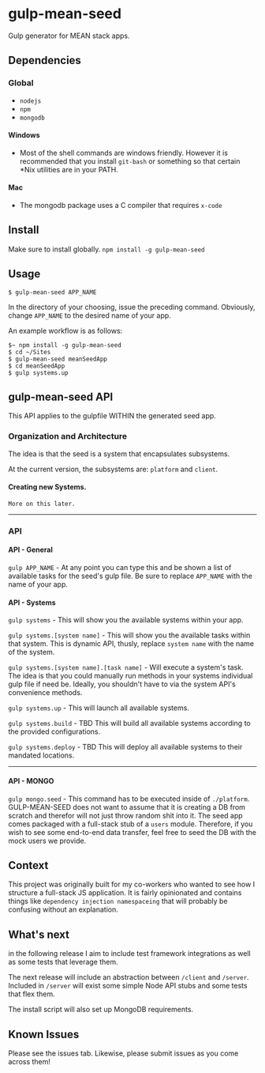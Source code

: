 # gulp-mean-seed
Gulp generator for MEAN stack apps.

## Dependencies
    
### Global

* `nodejs`
* `npm`
* `mongodb`

#### Windows

* Most of the shell commands are windows friendly. However it is recommended that you install `git-bash` or something
  so that certain *Nix utilities are in your PATH.

#### Mac
* The mongodb package uses a C compiler that requires `x-code`

## Install
Make sure to install globally.
`npm install -g gulp-mean-seed`

## Usage
`$ gulp-mean-seed APP_NAME`

In the directory of your choosing, issue the preceding command. Obviously, change `APP_NAME` to the desired name of your app.

An example workflow is as follows:

    $~ npm install -g gulp-mean-seed
    $ cd ~/Sites
    $ gulp-mean-seed meanSeedApp
    $ cd meanSeedApp
    $ gulp systems.up

## gulp-mean-seed API

This API applies to the gulpfile WITHIN the generated seed app.

### Organization and Architecture

The idea is that the seed is a system that encapsulates subsystems.

At the current version, the subsystems are: `platform` and `client`.

#### Creating new Systems.

    More on this later.

****

### API

#### API - General

`gulp APP_NAME` -
    At any point you can type this and be shown a list of available tasks for the seed's gulp file.
    Be sure to replace `APP_NAME` with the name of your app.

#### API - Systems

`gulp systems` -
    This will show you the available systems within your app.

`gulp systems.[system name]` -
    This will show you the available tasks within that system. This is dynamic API, thusly, replace `system name` with the name of the system.

`gulp systems.[system name].[task name]` -
    Will execute a system's task. The idea is that you could manually run methods in your systems individual gulp file if need be.
    Ideally, you shouldn't have to via the system API's convenience methods.

`gulp systems.up` -
    This will launch all available systems.

`gulp systems.build` - TBD
   This will build all available systems according to the provided configurations.

`gulp systems.deploy` - TBD
    This will deploy all available systems to their mandated locations.

****

#### API - MONGO

`gulp mongo.seed` -
    This command has to be executed inside of `./platform`. GULP-MEAN-SEED does not want to assume that it is creating a DB
    from scratch and therefor will not just throw random shit into it. The seed app comes packaged with a full-stack stub of a
   `users` module. Therefore, if you wish to see some end-to-end data transfer, feel free to seed the DB with the mock users we provide.

## Context
This project was originally built for my co-workers who wanted to see how I structure a full-stack JS application.
It is fairly opinionated and contains things like `dependency injection namespaceing` that will probably be confusing without an explanation.

## What's next

in the following release I aim to include test framework integrations as well as
some tests that leverage them.

The next release will include an abstraction between `/client` and `/server`. Included in `/server` will exist some simple Node API stubs and some tests that flex them.

The install script will also set up MongoDB requirements.

## Known Issues
Please see the issues tab. Likewise, please submit issues as you come across them!
